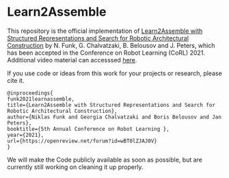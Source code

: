 # Learn2Assemble

This repository is the official implementation of [Learn2Assemble with Structured Representations and Search for Robotic Architectural Construction](https://openreview.net/forum?id=wBT0lZJAJ0V) by N. Funk, G. Chalvatzaki, B. Belousov and J. Peters, which has been accepted in the Conference on Robot Learning (CoRL) 2021.
Additional video material can accesssed [here](https://sites.google.com/view/learn2assemble).

If you use code or ideas from this work for your projects or research, please cite it.

```
@inproceedings{
funk2021learnassemble,
title={Learn2Assemble with Structured Representations and Search for Robotic Architectural Construction},
author={Niklas Funk and Georgia Chalvatzaki and Boris Belousov and Jan Peters},
booktitle={5th Annual Conference on Robot Learning },
year={2021},
url={https://openreview.net/forum?id=wBT0lZJAJ0V}
}
```

We will make the Code publicly available as soon as possible, but are currently still working on cleaning it up properly.
